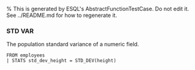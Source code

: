 % This is generated by ESQL's AbstractFunctionTestCase. Do not edit it. See ../README.md for how to regenerate it.

### STD VAR
The population standard variance of a numeric field.

```esql
FROM employees
| STATS std_dev_height = STD_DEV(height)
```
